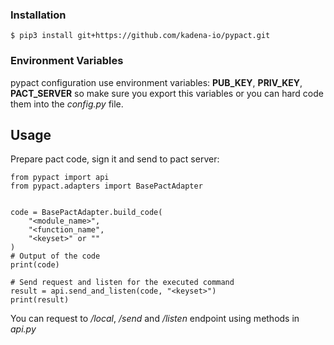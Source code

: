 ### Installation
	
	$ pip3 install git+https://github.com/kadena-io/pypact.git

### Environment Variables

pypact configuration use environment variables: **PUB_KEY**, **PRIV_KEY**, **PACT_SERVER** so make sure you export this variables or you can hard code them into the *config.py* file.

## Usage

Prepare pact code, sign it and send to pact server:

	from pypact import api
	from pypact.adapters import BasePactAdapter


	code = BasePactAdapter.build_code(
		"<module_name>",
		"<function_name",
		"<keyset>" or ""
	)
	# Output of the code
	print(code)

	# Send request and listen for the executed command
	result = api.send_and_listen(code, "<keyset>")
	print(result)


You can request to */local*, */send* and */listen* endpoint using methods in *api.py*
 
